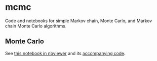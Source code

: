 # mcmc
Code and notebooks for simple Markov chain, Monte Carlo, and Markov chain Monte Carlo algorithms. 

## Monte Carlo

See [this notebook in nbviewer](https://nbviewer.jupyter.org/github/kddubey/mcmc/blob/main/monte_carlo/demo_unif_sampling/notebook.ipynb) and its [accompanying code](https://github.com/kddubey/mcmc/blob/main/monte_carlo/unif_sampling_demo/pi_demo.py). 